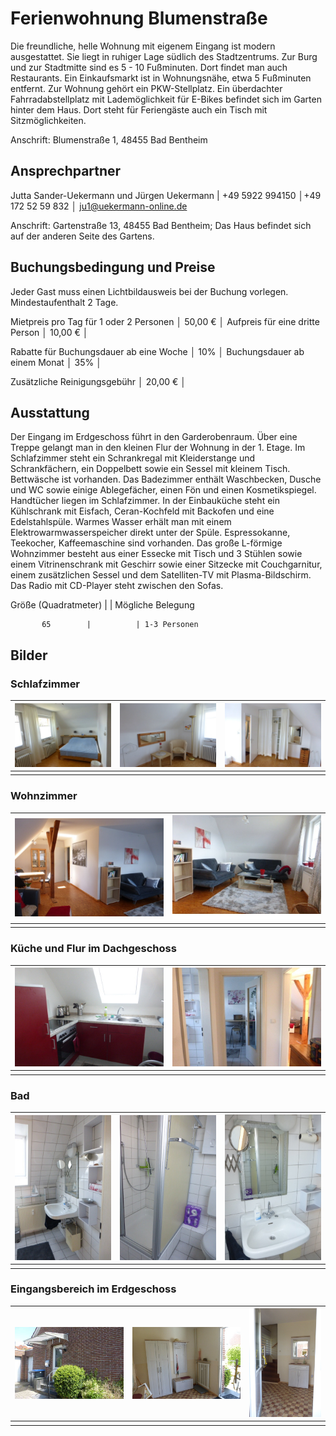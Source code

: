 # Ferienwohnung Blumenstraße

Die freundliche, helle Wohnung mit eigenem Eingang ist modern ausgestattet. Sie liegt in ruhiger Lage südlich des Stadtzentrums. Zur Burg und zur Stadtmitte sind es 5 - 10 Fußminuten. Dort findet man auch Restaurants. Ein Einkaufsmarkt ist in Wohnungsnähe, etwa 5 Fußminuten entfernt. 
Zur Wohnung gehört ein PKW-Stellplatz. Ein überdachter Fahrradabstellplatz mit Lademöglichkeit für E-Bikes befindet sich im Garten hinter dem Haus. Dort steht für Feriengäste auch ein Tisch mit Sitzmöglichkeiten. 

Anschrift: Blumenstraße 1, 48455 Bad Bentheim

## Ansprechpartner

Jutta Sander-Uekermann und Jürgen Uekermann | +49 5922 994150 │+49 172 52 59 832 │ ju1@uekermann-online.de

Anschrift: Gartenstraße 13, 48455 Bad Bentheim; Das Haus befindet sich auf der anderen Seite des Gartens. 

## Buchungsbedingung und Preise

Jeder Gast muss einen Lichtbildausweis bei der Buchung vorlegen. Mindestaufenthalt 2 Tage.

Mietpreis pro Tag für 1 oder 2 Personen                                     │  50,00 € │
Aufpreis für eine dritte Person                                             │  10,00 € │

Rabatte für Buchungsdauer ab eine Woche                                     │     10%  │
            Buchungsdauer ab einem Monat                                    │     35%  │
            
Zusätzliche Reinigungsgebühr                                                │  20,00 € │           



## Ausstattung

Der Eingang im Erdgeschoss führt in den Garderobenraum. Über eine Treppe gelangt man in den kleinen Flur der Wohnung in der 1. Etage. 
Im Schlafzimmer steht ein Schrankregal mit Kleiderstange und Schrankfächern, ein Doppelbett sowie ein Sessel mit kleinem Tisch. Bettwäsche ist vorhanden. 
Das Badezimmer enthält Waschbecken, Dusche und WC sowie einige Ablegefächer, einen Fön und einen Kosmetikspiegel. Handtücher liegen im Schlafzimmer.
In der Einbauküche steht ein Kühlschrank mit Eisfach, Ceran-Kochfeld mit Backofen und eine Edelstahlspüle. Warmes Wasser erhält man mit einem Elektrowarmwasserspeicher direkt unter der Spüle. Espressokanne, Teekocher, Kaffeemaschine sind vorhanden. 
Das große L-förmige Wohnzimmer besteht aus einer Essecke mit Tisch und 3 Stühlen sowie einem Vitrinenschrank mit Geschirr sowie einer Sitzecke mit  Couchgarnitur, einem zusätzlichen Sessel und dem Satelliten-TV mit Plasma-Bildschirm. Das Radio mit CD-Player steht zwischen den Sofas. 

Größe (Quadratmeter) |          | Mögliche Belegung

           65        |          | 1-3 Personen

## Bilder

### Schlafzimmer

| ![](/schlafzimmer-B1.JPG) | ![](/schlafzimmer-B2.JPG) | ![](/schlafzimmer-B3.JPG) |
|-|-|-|
| | | |

### Wohnzimmer

| ![](/wohnzimmer-B1.JPG) | ![](/wohnzimmer-B2.JPG) |
|-|-|
| | |

### Küche und Flur im Dachgeschoss

| ![](/küche.JPG) | ![](/flur-oben.JPG) |
|-|-|
| | |

### Bad 

| ![](/bad-B1.JPG) | ![](/bad-B2.JPG) | ![](/bad-B3.JPG) |
|-|-|-|
| | | |

### Eingangsbereich im Erdgeschoss

| ![](/eingang.JPG) | ![](/flurgarderobe.JPG) | ![](/flur-treppe.JPG) |
|-|-|-|
| | | |
